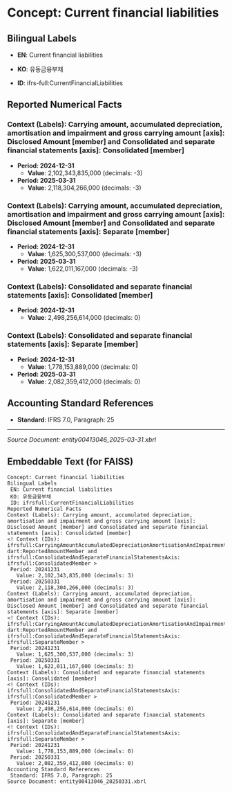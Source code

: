# Concept: Current financial liabilities

## Bilingual Labels
- **EN**: Current financial liabilities
- **KO**: 유동금융부채

- **ID**: ifrs-full:CurrentFinancialLiabilities

## Reported Numerical Facts

### **Context (Labels): Carrying amount, accumulated depreciation, amortisation and impairment and gross carrying amount [axis]: Disclosed Amount [member] and Consolidated and separate financial statements [axis]: Consolidated [member]**
<!-- Context (IDs): ifrs-full:CarryingAmountAccumulatedDepreciationAmortisationAndImpairmentAndGrossCarryingAmountAxis: dart:ReportedAmountMember and ifrs-full:ConsolidatedAndSeparateFinancialStatementsAxis: ifrs-full:ConsolidatedMember -->
- **Period: 2024-12-31**
  - **Value**: 2,102,343,835,000 (decimals: -3)
- **Period: 2025-03-31**
  - **Value**: 2,118,304,266,000 (decimals: -3)

### **Context (Labels): Carrying amount, accumulated depreciation, amortisation and impairment and gross carrying amount [axis]: Disclosed Amount [member] and Consolidated and separate financial statements [axis]: Separate [member]**
<!-- Context (IDs): ifrs-full:CarryingAmountAccumulatedDepreciationAmortisationAndImpairmentAndGrossCarryingAmountAxis: dart:ReportedAmountMember and ifrs-full:ConsolidatedAndSeparateFinancialStatementsAxis: ifrs-full:SeparateMember -->
- **Period: 2024-12-31**
  - **Value**: 1,625,300,537,000 (decimals: -3)
- **Period: 2025-03-31**
  - **Value**: 1,622,011,167,000 (decimals: -3)

### **Context (Labels): Consolidated and separate financial statements [axis]: Consolidated [member]**
<!-- Context (IDs): ifrs-full:ConsolidatedAndSeparateFinancialStatementsAxis: ifrs-full:ConsolidatedMember -->
- **Period: 2024-12-31**
  - **Value**: 2,498,256,614,000 (decimals: 0)

### **Context (Labels): Consolidated and separate financial statements [axis]: Separate [member]**
<!-- Context (IDs): ifrs-full:ConsolidatedAndSeparateFinancialStatementsAxis: ifrs-full:SeparateMember -->
- **Period: 2024-12-31**
  - **Value**: 1,778,153,889,000 (decimals: 0)
- **Period: 2025-03-31**
  - **Value**: 2,082,359,412,000 (decimals: 0)

## Accounting Standard References
- **Standard**: IFRS 7.0, Paragraph: 25

---
*Source Document: entity00413046_2025-03-31.xbrl*
## Embeddable Text (for FAISS)
```text
Concept: Current financial liabilities
Bilingual Labels
 EN: Current financial liabilities
 KO: 유동금융부채
 ID: ifrsfull:CurrentFinancialLiabilities
Reported Numerical Facts
Context (Labels): Carrying amount, accumulated depreciation, amortisation and impairment and gross carrying amount [axis]: Disclosed Amount [member] and Consolidated and separate financial statements [axis]: Consolidated [member]
<! Context (IDs): ifrsfull:CarryingAmountAccumulatedDepreciationAmortisationAndImpairmentAndGrossCarryingAmountAxis: dart:ReportedAmountMember and ifrsfull:ConsolidatedAndSeparateFinancialStatementsAxis: ifrsfull:ConsolidatedMember >
 Period: 20241231
   Value: 2,102,343,835,000 (decimals: 3)
 Period: 20250331
   Value: 2,118,304,266,000 (decimals: 3)
Context (Labels): Carrying amount, accumulated depreciation, amortisation and impairment and gross carrying amount [axis]: Disclosed Amount [member] and Consolidated and separate financial statements [axis]: Separate [member]
<! Context (IDs): ifrsfull:CarryingAmountAccumulatedDepreciationAmortisationAndImpairmentAndGrossCarryingAmountAxis: dart:ReportedAmountMember and ifrsfull:ConsolidatedAndSeparateFinancialStatementsAxis: ifrsfull:SeparateMember >
 Period: 20241231
   Value: 1,625,300,537,000 (decimals: 3)
 Period: 20250331
   Value: 1,622,011,167,000 (decimals: 3)
Context (Labels): Consolidated and separate financial statements [axis]: Consolidated [member]
<! Context (IDs): ifrsfull:ConsolidatedAndSeparateFinancialStatementsAxis: ifrsfull:ConsolidatedMember >
 Period: 20241231
   Value: 2,498,256,614,000 (decimals: 0)
Context (Labels): Consolidated and separate financial statements [axis]: Separate [member]
<! Context (IDs): ifrsfull:ConsolidatedAndSeparateFinancialStatementsAxis: ifrsfull:SeparateMember >
 Period: 20241231
   Value: 1,778,153,889,000 (decimals: 0)
 Period: 20250331
   Value: 2,082,359,412,000 (decimals: 0)
Accounting Standard References
 Standard: IFRS 7.0, Paragraph: 25
Source Document: entity00413046_20250331.xbrl
```